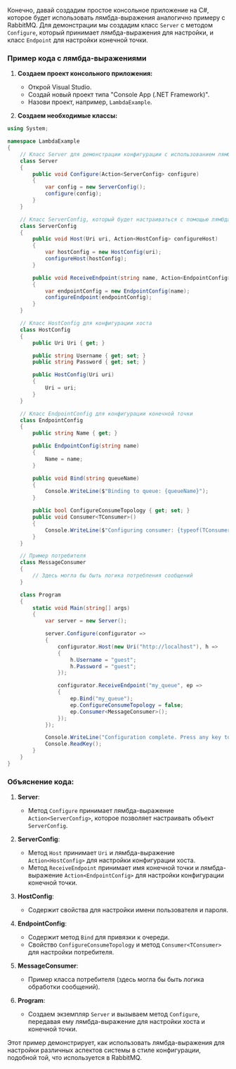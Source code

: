Конечно, давай создадим простое консольное приложение на C#, которое будет использовать лямбда-выражения аналогично примеру с RabbitMQ. Для демонстрации мы создадим класс `Server` с методом `Configure`, который принимает лямбда-выражения для настройки, и класс `Endpoint` для настройки конечной точки.

### Пример кода с лямбда-выражениями

1. **Создаем проект консольного приложения:**
   - Открой Visual Studio.
   - Создай новый проект типа "Console App (.NET Framework)".
   - Назови проект, например, `LambdaExample`.

2. **Создаем необходимые классы:**

```csharp
using System;

namespace LambdaExample
{
    // Класс Server для демонстрации конфигурации с использованием лямбда-выражений
    class Server
    {
        public void Configure(Action<ServerConfig> configure)
        {
            var config = new ServerConfig();
            configure(config);
        }
    }

    // Класс ServerConfig, который будет настраиваться с помощью лямбда-выражений
    class ServerConfig
    {
        public void Host(Uri uri, Action<HostConfig> configureHost)
        {
            var hostConfig = new HostConfig(uri);
            configureHost(hostConfig);
        }

        public void ReceiveEndpoint(string name, Action<EndpointConfig> configureEndpoint)
        {
            var endpointConfig = new EndpointConfig(name);
            configureEndpoint(endpointConfig);
        }
    }

    // Класс HostConfig для конфигурации хоста
    class HostConfig
    {
        public Uri Uri { get; }

        public string Username { get; set; }
        public string Password { get; set; }

        public HostConfig(Uri uri)
        {
            Uri = uri;
        }
    }

    // Класс EndpointConfig для конфигурации конечной точки
    class EndpointConfig
    {
        public string Name { get; }

        public EndpointConfig(string name)
        {
            Name = name;
        }

        public void Bind(string queueName)
        {
            Console.WriteLine($"Binding to queue: {queueName}");
        }

        public bool ConfigureConsumeTopology { get; set; }
        public void Consumer<TConsumer>()
        {
            Console.WriteLine($"Configuring consumer: {typeof(TConsumer).Name}");
        }
    }

    // Пример потребителя
    class MessageConsumer
    {
        // Здесь могла бы быть логика потребления сообщений
    }

    class Program
    {
        static void Main(string[] args)
        {
            var server = new Server();

            server.Configure(configurator =>
            {
                configurator.Host(new Uri("http://localhost"), h =>
                {
                    h.Username = "guest";
                    h.Password = "guest";
                });

                configurator.ReceiveEndpoint("my_queue", ep =>
                {
                    ep.Bind("my_queue");
                    ep.ConfigureConsumeTopology = false;
                    ep.Consumer<MessageConsumer>();
                });
            });

            Console.WriteLine("Configuration complete. Press any key to exit...");
            Console.ReadKey();
        }
    }
}
```

### Объяснение кода:

1. **Server**:
   - Метод `Configure` принимает лямбда-выражение `Action<ServerConfig>`, которое позволяет настраивать объект `ServerConfig`.

2. **ServerConfig**:
   - Метод `Host` принимает `Uri` и лямбда-выражение `Action<HostConfig>` для настройки конфигурации хоста.
   - Метод `ReceiveEndpoint` принимает имя конечной точки и лямбда-выражение `Action<EndpointConfig>` для настройки конфигурации конечной точки.

3. **HostConfig**:
   - Содержит свойства для настройки имени пользователя и пароля.

4. **EndpointConfig**:
   - Содержит метод `Bind` для привязки к очереди.
   - Свойство `ConfigureConsumeTopology` и метод `Consumer<TConsumer>` для настройки потребителя.

5. **MessageConsumer**:
   - Пример класса потребителя (здесь могла бы быть логика обработки сообщений).

6. **Program**:
   - Создаем экземпляр `Server` и вызываем метод `Configure`, передавая ему лямбда-выражение для настройки хоста и конечной точки.

Этот пример демонстрирует, как использовать лямбда-выражения для настройки различных аспектов системы в стиле конфигурации, подобной той, что используется в RabbitMQ.